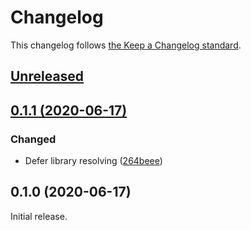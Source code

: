 # Changelog

This changelog follows [the Keep a Changelog standard](https://keepachangelog.com).


## [Unreleased](https://github.com/blade-ui-kit/blade-heroicons/compare/0.1.1...master)


## [0.1.1 (2020-06-17)](https://github.com/blade-ui-kit/blade-heroicons/compare/0.1.0...0.1.1)

### Changed
- Defer library resolving ([264beee](https://github.com/blade-ui-kit/blade-heroicons/commit/264beee309bfe0d3ee350e8c44cfd0085a13a784))


## 0.1.0 (2020-06-17)

Initial release.
